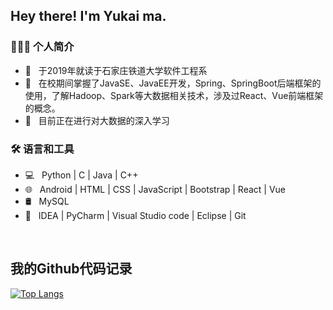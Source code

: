 <h2> Hey there! I'm Yukai ma. </h2>

<h3> 👨🏻‍💻 个人简介 </h3>

- 🏫 &nbsp; 于2019年就读于石家庄铁道大学软件工程系
- 🎨 &nbsp; 在校期间掌握了JavaSE、JavaEE开发，Spring、SpringBoot后端框架的使用，了解Hadoop、Spark等大数据相关技术，涉及过React、Vue前端框架的概念。
- 🔭 &nbsp; 目前正在进行对大数据的深入学习

<h3>🛠 语言和工具</h3>

- 💻 &nbsp; Python | C | Java | C++
- 🌐 &nbsp; Android | HTML | CSS | JavaScript | Bootstrap | React | Vue
- 🛢  &nbsp; MySQL
- 🔧 &nbsp; IDEA | PyCharm | Visual Studio code | Eclipse | Git

<br>
<h2>我的Github代码记录 </h2>

[![Top Langs](https://github-readme-stats.vercel.app/api/top-langs/?username=devSouvik&layout=compact&text_color=daf7dc&bg_color=151515)](https://github.com/devSouvik/github-readme-stats)


</p>
<!--
**MXM-Bender/MXM-Bender** is a ✨ _special_ ✨ repository because its `README.md` (this file) appears on your GitHub profile.

Here are some ideas to get you started:

- 🔭 I’m currently working on ...
- 🌱 I’m currently learning ...
- 👯 I’m looking to collaborate on ...
- 🤔 I’m looking for help with ...
- 💬 Ask me about ...
- 📫 How to reach me: ...
- 😄 Pronouns: ...
- ⚡ Fun fact: ...
-->
